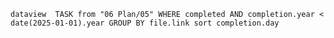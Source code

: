 `dataview 
TASK from "06 Plan/05"
WHERE completed AND completion.year < date(2025-01-01).year
GROUP BY file.link
sort completion.day
`